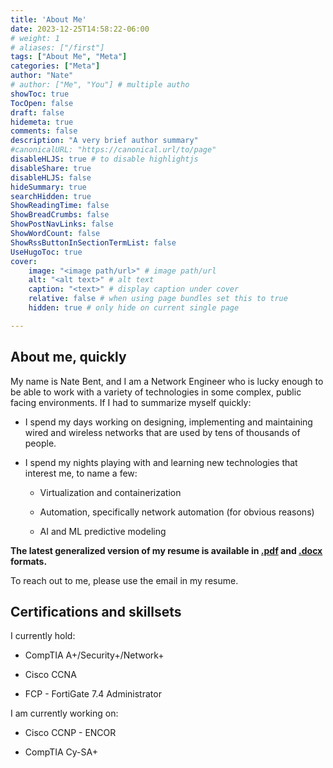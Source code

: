 ```yaml
---
title: 'About Me'
date: 2023-12-25T14:58:22-06:00
# weight: 1
# aliases: ["/first"]
tags: ["About Me", "Meta"]
categories: ["Meta"]
author: "Nate"
# author: ["Me", "You"] # multiple autho
showToc: true
TocOpen: false
draft: false
hidemeta: true
comments: false
description: "A very brief author summary"
#canonicalURL: "https://canonical.url/to/page"
disableHLJS: true # to disable highlightjs
disableShare: true
disableHLJS: false
hideSummary: true
searchHidden: true
ShowReadingTime: false
ShowBreadCrumbs: false
ShowPostNavLinks: false
ShowWordCount: false
ShowRssButtonInSectionTermList: false
UseHugoToc: true
cover:
    image: "<image path/url>" # image path/url
    alt: "<alt text>" # alt text
    caption: "<text>" # display caption under cover
    relative: false # when using page bundles set this to true
    hidden: true # only hide on current single page

---
```


## About me, quickly
My name is Nate Bent, and I am a Network Engineer who is lucky enough to be able to work with a variety of technologies in some complex, public facing environments.  If I had to summarize myself quickly:

- I spend my days working on designing, implementing and maintaining wired and wireless networks that are used by tens of thousands of people. 

- I spend my nights playing with and learning new technologies that interest me, to name a few:
  
  - Virtualization and containerization
  
  - Automation, specifically network automation (for obvious reasons)
  
  - AI and ML predictive modeling

**The latest generalized version of my resume is available in [.pdf](https://files.natebent.com/CVs/Resume.pdf) and [.docx](https://files.natebent.com/CVs/Resume.docx) formats.**  

To reach out to me, please use the email in my resume.

## Certifications and skillsets

I currently hold:

- CompTIA A+/Security+/Network+

- Cisco CCNA

- FCP - FortiGate 7.4 Administrator

I am currently working on:

- Cisco CCNP - ENCOR

- CompTIA Cy-SA+


